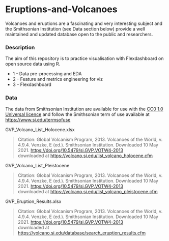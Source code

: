 # Eruptions-and-Volcanoes
Volcanoes and eruptions are a fascinating and very interesting subject and the Smithsonian Institution
(see Data section below) provide a well maintained and updated database open to the public and researchers.


### Description
The aim of this repository is to practice visualisation with Flexdashboard on open
source data using R.

* 1 - Data pre-processing and EDA
* 2 - Feature and metrics engineering for viz
* 3 - Flexdashboard


### Data

The data from Smithsonian Institution are available for use with the [CC0 1.0 Universal licence](https://creativecommons.org/publicdomain/zero/1.0/)
and follow the Smithsonian term of use available at https://www.si.edu/termsofuse

GVP_Volcano_List_Holocene.xlsx
>Citation: Global Volcanism Program, 2013. Volcanoes of the World, v. 4.9.4. Venzke, E (ed.). Smithsonian Institution. Downloaded 10 May 2021. https://doi.org/10.5479/si.GVP.VOTW4-2013 <br>
downloaded at https://volcano.si.edu/list_volcano_holocene.cfm

GVP_Volcano_List_Pleistocene
>Citation: Global Volcanism Program, 2013. Volcanoes of the World, v. 4.9.4. Venzke, E (ed.). Smithsonian Institution. Downloaded 10 May 2021. https://doi.org/10.5479/si.GVP.VOTW4-2013 <br>
downloaded at  https://volcano.si.edu/list_volcano_pleistocene.cfm

GVP_Eruption_Results.xlsx
>Citation: Global Volcanism Program, 2013. Volcanoes of the World, v. 4.9.4. Venzke, E (ed.). Smithsonian Institution. Downloaded 10 May 2021. https://doi.org/10.5479/si.GVP.VOTW4-2013 <br>
downloaded at https://volcano.si.edu/database/search_eruption_results.cfm
